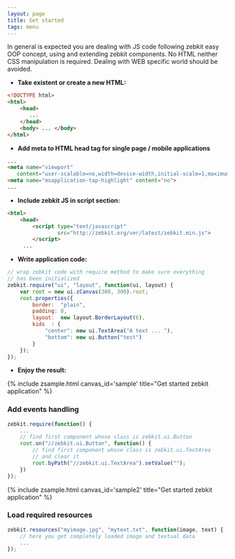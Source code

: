 ```yaml
---
layout: page
title: Get started
tags: menu
---
```


In general is expected you are dealing with JS code following zebkit easy OOP concept, using and extending zebkit components. No HTML neither CSS manipulation is required. Dealing with WEB specific world should be avoided.  

   * **Take existent or create a new HTML:**

```html
<!DOCTYPE html>
<html>
    <head>
       ...
    </head>
    <body> ... </body>
</html>
```

   * **Add meta to HTML head tag for single page / mobile applications**  

```html
...
<meta name="viewport" 
   content="user-scalable=no,width=device-width,initial-scale=1,maximum-scale=1">
<meta name="msapplication-tap-highlight" content="no">
...
```

   * **Include zebkit JS in script section:**

```html
<html>
    <head>
        <script type="text/javascript"
                src="http://zebkit.org/ver/latest/zebkit.min.js">
        </script>
     ...
```

   * **Write application code:**

```js
// wrap zebkit code with require method to make sure everything
// has been initialized 
zebkit.require("ui", "layout", function(ui, layout) {
    var root = new ui.zCanvas(300, 300).root;
    root.properties({
        border:  "plain", 
        padding: 8,
        layout:  new layout.BorderLayout(6),
        kids  : {
            "center": new ui.TextArea("A text ... "),
            "bottom": new ui.Button("test") 
        }
    });
});
```

   * **Enjoy the result:**

{% include zsample.html canvas_id='sample' title="Get started zebkit application" %}

<script>
zebkit.require("ui", "layout", function(ui, layout) {
    var root = new ui.zCanvas("sample", 400, 300).root;
    root.properties({
        border:  "plain", 
        padding: 8,
        layout:  new layout.BorderLayout(6),
        kids  : {
            "center" : new ui.TextArea("A text ... "),
            "bottom" : new ui.Button("test") 
        }
    });
});
</script>

### Add events handling

```js
zebkit.require(function() {
    ...
    // find first component whose class is zebkit.ui.Button
    root.on("//zebkit.ui.Button", function() {
        // find first component whose class is zebkit.ui.TextArea
        // and clear it
        root.byPath("//zebkit.ui.TextArea").setValue("");
    })
});
```


{% include zsample.html canvas_id='sample2' title="Get started zebkit application" %}

<script>
zebkit.require("ui", "layout", function(ui, layout) {
    var root = new ui.zCanvas("sample2", 400, 300).root;
    root.properties({
        border:  "plain", 
        padding: 8,
        layout:  new layout.BorderLayout(6),
        kids  : {
            "center" : new ui.TextArea("A text ... "),
            "bottom" : new ui.Button("Clear text") 
        }
    });

    root.on("//zebkit.ui.Button", function() {
        root.byPath("//zebkit.ui.TextArea").setValue("");
    });
});
</script>

### Load required resources

```js
zebkit.resources("myimage.jpg", "mytext.txt", function(image, text) {
    // here you get completely loaded image and textual data  
    ...
});
```

